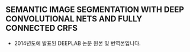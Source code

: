 ## SEMANTIC IMAGE SEGMENTATION WITH DEEP CONVOLUTIONAL NETS AND FULLY CONNECTED CRFS  
- 2014년도에 발표된 DEEPLAB 논문 원본 및 번역본입니다.
